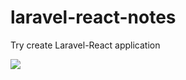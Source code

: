 ﻿# laravel-react-notes
Try create Laravel-React application

<img src="https://repository-images.githubusercontent.com/321783220/36311380-3f33-11eb-9420-27ec5390875d" />
